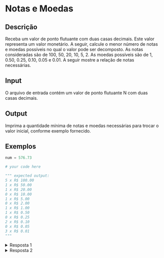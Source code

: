 # Notas e Moedas

## Descrição

Receba um valor de ponto flutuante com duas casas decimais. Este valor representa um valor monetário. A seguir, calcule o menor número de notas e moedas possíveis no qual o valor pode ser decomposto. As notas consideradas são de 100, 50, 20, 10, 5, 2. As moedas possíveis são de 1, 0.50, 0.25, 0.10, 0.05 e 0.01. A seguir mostre a relação de notas necessárias.

## Input

O arquivo de entrada contém um valor de ponto flutuante N com duas casas decimais.

## Output

Imprima a quantidade mínima de notas e moedas necessárias para trocar o valor inicial, conforme exemplo fornecido.

## Exemplos

```python
num = 576.73

# your code here

""" expected output:
5 x R$ 100.00
1 x R$ 50.00
1 x R$ 20.00
0 x R$ 10.00
1 x R$ 5.00
0 x R$ 2.00
1 x R$ 1.00
1 x R$ 0.50
0 x R$ 0.25
2 x R$ 0.10
0 x R$ 0.05
3 x R$ 0.01
"""
```

<details>
    <summary>Resposta 1</summary>
<p>

```python
num = 576.73

count = 0

# bills
count = int(num / 100)
print(count, "x R$ 100.00")
num -= count * 100

count = int(num / 50)
print(count, "x R$ 50.00")
num -= count * 50

count = int(num / 20)
print(count, "x R$ 20.00")
num -= count * 20

count = int(num / 10)
print(count, "x R$ 10.00")
num -= count * 10

count = int(num / 5)
print(count, "x R$ 5.00")
num -= count * 5

count = int(num / 2)
print(count, "x R$ 2.00")
num -= count * 2

count = int(num)
print(count, "x R$ 1.00")
num -= count

# coins
num *= 100

count = int(num / 50)
print(count, "x R$ 0.50")
num -= count * 50

count = int(num / 25)
print(count, "x R$ 0.25")
num -= count * 25

count = int(num / 10)
print(count, "x R$ 0.10")
num -= count * 10

count = int(num / 5)
print(count, "x R$ 0.05")
num -= count * 5

count = int(num)
print(count, "x R$ 0.01")
num -= count
```

</p>
</details>

<details>
    <summary>Resposta 2</summary>
<p>

```python
num = float(576.73)

i = 0 
while num > 100:
    num = num - 100
    i+=1
print(i, "x R$ 100.00")

i = 0
while num > 50:
    num = num - 50
    i+=1
print(i, "x R$ 50.00")

i = 0
while num > 20:
    num = num - 20
    i+=1
print(i, "x R$ 20.00")

i = 0
while num > 10:
    num = num - 10
    i+=1
print(i, "x R$ 10.00")

i = 0
while num > 5:
    num = num - 5
    i+=1
print(i, "x R$ 5.00")

i = 0
while num > 2:
    num = num - 2
    i+=1
print(i, "x R$ 2.00")

i = 0
while num > 1:
    num = num - 1
    i+=1
print(i, "x R$ 1.00")

i = 0
while num > 0.5:
    num = num - 0.5
    i+=1
print(i, "x R$ 0.50")

i = 0
while num > 0.25:
    num = num - 0.25
    i+=1
print(i, "x R$ 0.25")

i = 0
while num > 0.10:
    num = num - 0.10
    i+=1
print(i, "x R$ 0.10")

i = 0
while num > 0.05:
    num = num - 0.05
    i+=1
print(i, "x R$ 0.05")

i = 0
while num > 0.01:
    num = num - 0.01
    i+=1
print(i, "x R$ 0.01")
```

</p>
</details>